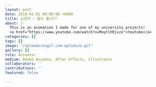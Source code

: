 ```yaml
---
layout: post
date: 2019-01-01 08:00:00 +0000
title: 십센치 — 봄이 좋냐??
about: |-
  This is an animation I made for one of my university projects!
  <a href="https://www.youtube.com/watch?v=MaytlhRjvzo">Youtube</a>
categories: []
tags: []
image: "/uploads/ezgif.com-optimize.gif"
gallery: []
role: Animator
medium: Adobe Animate, After Effects, Illustrator
collaborators: ''
contributions: ''
featured: false

---
```

